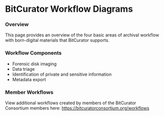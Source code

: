 BitCurator Workflow Diagrams
============================





### Overview

This page provides an overview of the four basic areas of archival workflow with born-digital materials that BitCurator supports.  


### Workflow Components

* Forensic disk imaging
* Data triage
* Identification of private and sensitive information
* Metadata export

### Member Workflows

View additional workflows created by members of the BitCurator Consortium members here: <https://bitcuratorconsortium.org/workflows>










